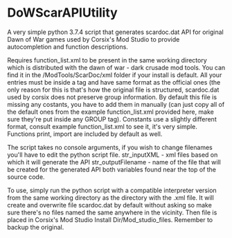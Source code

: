 # DoWScarAPIUtility
A very simple python 3.7.4 script that generates scardoc.dat API for original Dawn of War games used by Corsix's Mod Studio to provide autocompletion and function descriptions.

Requires function_list.xml to be present in the same working directory which is distributed with the dawn of war - dark crusade mod tools. You can find it in the <game root>/ModTools/ScarDoc/xml folder if your install is default. All your entries must be inside a <GROUP> tag and have same format as the official ones (the only reason for this is that's how the original file is structured, scardoc.dat used by corsix does not preserve group information. By default this file is missing any costants, you have to add them in manually (can just copy all of the default ones from the example function_list.xml provided here, make sure they're put inside any GROUP tag). Constants use a slightly different format, consult example function_list.xml to see it, it's very simple. Functions print, import are included by default as well.

The script takes no console arguments, if you wish to change filenames you'll have to edit the python script file.
str_inputXML - xml files based on which it will generate the API
str_outputFilename - name of the file that will be created for the generated API
both variables found near the top of the source code.

To use, simply run the python script with a compatible interpreter version from the same working directory as the directory with the .xml file. It will create and overwrite file scardoc.dat by default without asking so make sure there's no files named the same anywhere in the vicinity. Then file is placed in Corsix's Mod Studio Install Dir/Mod_studio_files. Remember to backup the original.
